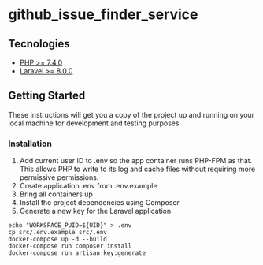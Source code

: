 # github_issue_finder_service

## Tecnologies
- [PHP >= 7.4.0](https://www.php.net/downloads.php#v7.4.6)
- [Laravel >= 8.0.0](https://lumen.laravel.com/docs/8.x)

## Getting Started
These instructions will get you a copy of the project up and running on your local machine for development and testing 
purposes.

### Installation
1. Add current user ID to .env so the app container runs PHP-FPM as that. This allows PHP to write to its log and cache files without requiring more permissive permissions.
2. Create application .env from .env.example
3. Bring all containers up
4. Install the project dependencies using Composer
5. Generate a new key for the Laravel application
```
echo "WORKSPACE_PUID=${UID}" > .env 
cp src/.env.example src/.env
docker-compose up -d --build
docker-compose run composer install
docker-compose run artisan key:generate
```